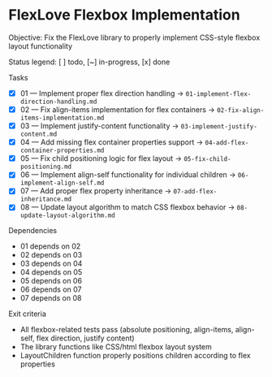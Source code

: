 # FlexLove Flexbox Implementation

Objective: Fix the FlexLove library to properly implement CSS-style flexbox layout functionality

Status legend: [ ] todo, [~] in-progress, [x] done

Tasks
- [x] 01 — Implement proper flex direction handling → `01-implement-flex-direction-handling.md`
- [x] 02 — Fix align-items implementation for flex containers → `02-fix-align-items-implementation.md`
- [x] 03 — Implement justify-content functionality → `03-implement-justify-content.md`
- [x] 04 — Add missing flex container properties support → `04-add-flex-container-properties.md`
- [x] 05 — Fix child positioning logic for flex layout → `05-fix-child-positioning.md`
- [x] 06 — Implement align-self functionality for individual children → `06-implement-align-self.md`
- [x] 07 — Add proper flex property inheritance → `07-add-flex-inheritance.md`
- [x] 08 — Update layout algorithm to match CSS flexbox behavior → `08-update-layout-algorithm.md`

Dependencies
- 01 depends on 02
- 02 depends on 03
- 03 depends on 04
- 04 depends on 05
- 05 depends on 06
- 06 depends on 07
- 07 depends on 08

Exit criteria
- All flexbox-related tests pass (absolute positioning, align-items, align-self, flex direction, justify content)
- The library functions like CSS/html flexbox layout system
- LayoutChildren function properly positions children according to flex properties